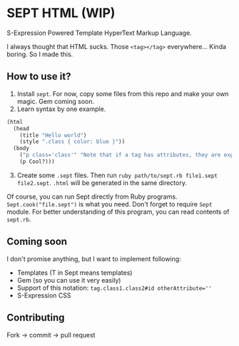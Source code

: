 # SEPT HTML (WIP)
S-Expression Powered Template HyperText Markup Language.

I always thought that HTML sucks. Those `<tag></tag>` everywhere... Kinda boring. So I made this.

## How to use it?
1. Install `sept`. For now, copy some files from this repo and make your own magic. Gem coming soon.
2. Learn syntax by one example.
```lisp
(html
  (head
    (title "Hello world")
    (style ".class { color: blue }"))
  (body
    ("p class='class'" "Note that if a tag has attributes, they are expressed this way")
    (p Cool?)))
```
3. Create some `.sept` files. Then run `ruby path/to/sept.rb file1.sept file2.sept`. `.html` will be generated in the same directory.

Of course, you can run Sept directly from Ruby programs. `Sept.cook("file.sept")` is what you need. Don't forget to require `Sept` module. For better understanding of this program, you can read contents of `sept.rb`.

## Coming soon
I don't promise anything, but I want to implement following:
- Templates (T in Sept means templates)
- Gem (so you can use it very easily)
- Support of this notation: `tag.class1.class2#id otherAttribute=''`
- S-Expression CSS

## Contributing
Fork -> commit -> pull request
